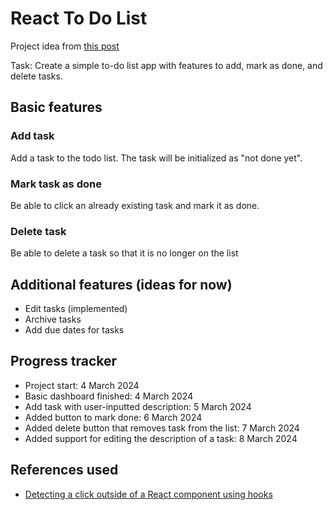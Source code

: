 # React To Do List

Project idea from [this post](https://medium.com/@rohan.fulzele/50-beginner-and-intermediate-level-react-project-ideas-%EF%B8%8F-809b396faa39)

Task: Create a simple to-do list app with features to add, mark as done, and delete tasks.

## Basic features

### Add task
Add a task to the todo list. The task will be initialized as "not done yet".

### Mark task as done
Be able to click an already existing task and mark it as done.

### Delete task
Be able to delete a task so that it is no longer on the list

## Additional features (ideas for now)
* Edit tasks (implemented)
* Archive tasks
* Add due dates for tasks

## Progress tracker
* Project start: 4 March 2024
* Basic dashboard finished: 4 March 2024
* Add task with user-inputted description: 5 March 2024
* Added button to mark done: 6 March 2024
* Added delete button that removes task from the list: 7 March 2024
* Added support for editing the description of a task: 8 March 2024

## References used
* [Detecting a click outside of a React component using hooks](https://tekolio.com/how-to-detect-a-click-outside-of-a-react-component-using-hooks/)
